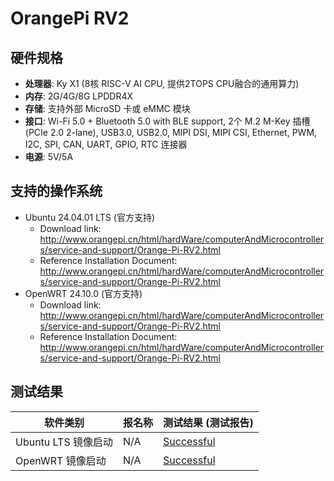 # OrangePi RV2

## 硬件规格

- **处理器**: Ky X1 (8核 RISC-V AI CPU, 提供2TOPS CPU融合的通用算力)
- **内存**: 2G/4G/8G LPDDR4X
- **存储**: 支持外部 MicroSD 卡或 eMMC 模块
- **接口**: Wi-Fi 5.0 + Bluetooth 5.0 with BLE support, 2个 M.2 M-Key 插槽
(PCIe 2.0 2-lane), USB3.0, USB2.0, MIPI DSI, MIPI CSI, Ethernet, PWM, I2C, SPI, CAN, UART, GPIO, RTC 连接器
- **电源**: 5V/5A

## 支持的操作系统

- Ubuntu 24.04.01 LTS (官方支持)
  - Download link: <http://www.orangepi.cn/html/hardWare/computerAndMicrocontrollers/service-and-support/Orange-Pi-RV2.html>
  - Reference Installation Document: <http://www.orangepi.cn/html/hardWare/computerAndMicrocontrollers/service-and-support/Orange-Pi-RV2.html>
- OpenWRT 24.10.0 (官方支持)
  - Download link: <http://www.orangepi.cn/html/hardWare/computerAndMicrocontrollers/service-and-support/Orange-Pi-RV2.html>
  - Reference Installation Document: <http://www.orangepi.cn/html/hardWare/computerAndMicrocontrollers/service-and-support/Orange-Pi-RV2.html>

## 测试结果

| 软件类别               | 报名称            | 测试结果 (测试报告)                             |
| --------------------- | ---------------- | ---------------------------------------------- |
| Ubuntu LTS 镜像启动    | N/A              | [Successful][Ubuntu LTS]                       |
| OpenWRT 镜像启动       | N/A              | [Successful][OpenWRT]                          |

[Ubuntu LTS]: ./Ubuntu/README_LTS_zh.md
[OpenWRT]: ./OpenWRT/README_zh.md
